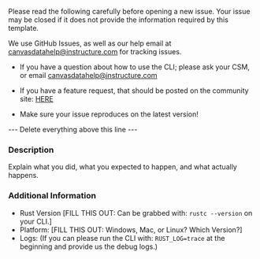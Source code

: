 Please read the following carefully before opening a new issue.
Your issue may be closed if it does not provide the information required by this template.

We use GitHub Issues, as well as our help email at canvasdatahelp@instructure.com for tracking issues.

- If you have a question about how to use the CLI; please ask your CSM, or email canvasdatahelp@instructure.com
- If you have a feature request, that should be posted on the community site: [HERE][community_link]

- Make sure your issue reproduces on the latest version!

--- Delete everything above this line ---

### Description ###

Explain what you did, what you expected to happen, and what actually happens.

### Additional Information ###

* Rust Version [FILL THIS OUT: Can be grabbed with: `rustc --version` on your CLI.]
* Platform: [FILL THIS OUT: Windows, Mac, or Linux? Which Version?]
* Logs: (If you can please run the CLI with: `RUST_LOG=trace` at the beginning and provide us the debug logs.)

[community_link]: https://community.canvaslms.com/community/answers/data